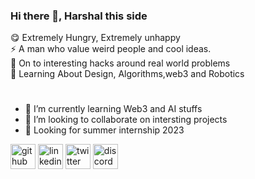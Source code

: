### Hi there 👋, Harshal this side


😋 Extremely Hungry, Extremely unhappy<br>
⚡️ A man who value weird people and cool ideas. <br>
🏴‍ On to interesting hacks around real world problems <br>
🧠 Learning About Design, Algorithms,web3 and Robotics <br>


# 

- 🌱 I’m currently learning Web3 and AI stuffs 
- 👯 I’m looking to collaborate on intersting projects 
- 🏴‍ Looking for summer internship 2023


[<img src='https://cdn.jsdelivr.net/npm/simple-icons@3.0.1/icons/github.svg' alt='github' height='40'>](https://github.com/harrrshall)  [<img src='https://cdn.jsdelivr.net/npm/simple-icons@3.0.1/icons/linkedin.svg' alt='linkedin' height='40'>](https://www.linkedin.com/in/harshalsinghcn/)  [<img src='https://cdn.jsdelivr.net/npm/simple-icons@3.0.1/icons/twitter.svg' alt='twitter' height='40'>](https://twitter.com/@HarshalsinghCN)  [<img src='https://cdn.jsdelivr.net/npm/simple-icons@3.0.1/icons/discord.svg' alt='discord' height='40'>](https://discord.com/channels/@Cyber_novas#8572)  



